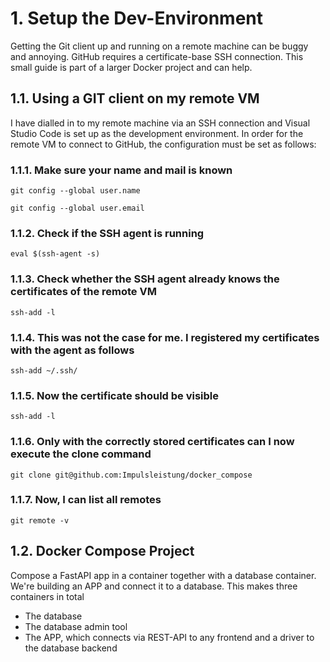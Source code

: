 # 1. Setup the Dev-Environment

Getting the Git client up and running on a remote machine can be buggy and annoying. GitHub requires a certificate-base SSH connection. This small guide is part of a larger Docker project and can help.

## 1.1. Using a GIT client on my remote VM

I have dialled in to my remote machine via an SSH connection and Visual Studio Code is set up as the development environment. In order for the remote VM to connect to GitHub, the configuration must be set as follows:

### 1.1.1. Make sure your name and mail is known

`git config --global user.name`

`git config --global user.email`

### 1.1.2. Check if the SSH agent is running

 `eval $(ssh-agent -s)`

### 1.1.3. Check whether the SSH agent already knows the certificates of the remote VM

 `ssh-add -l`

### 1.1.4. This was not the case for me. I registered my certificates with the agent as follows

 `ssh-add ~/.ssh/`

### 1.1.5. Now the certificate should be visible

 `ssh-add -l`

### 1.1.6. Only with the correctly stored certificates can I now execute the clone command

 `git clone git@github.com:Impulsleistung/docker_compose`

### 1.1.7. Now, I can list all remotes

 `git remote -v`

## 1.2. Docker Compose Project

Compose a FastAPI app in a container together with a database container. We're building an APP and connect it to a database. This makes three containers in total

* The database
* The database admin tool
* The APP, which connects via REST-API to any frontend and a driver to the database backend
